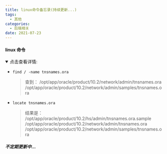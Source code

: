 ```yaml
---
title: linux命令备忘录(持续更新...)
tags:
  - 其他
categories:
  - 后端相关
date: 2021-07-23
---
```


#### linux 命令

<details open>
    <summary>点击查看详情:</summary>

- `find / -name tnsnames.ora`

  > 查到： /opt/app/oracle/product/10.2/network/admin/tnsnames.ora /opt/app/oracle/product/10.2/network/admin/samples/tnsnames.ora

- `locate tnsnames.ora`

  > 结果是： /opt/app/oracle/product/10.2/hs/admin/tnsnames.ora.sample /opt/app/oracle/product/10.2/network/admin/tnsnames.ora /opt/app/oracle/product/10.2/network/admin/samples/tnsnames.ora

</details>

##### 不定期更新中...
